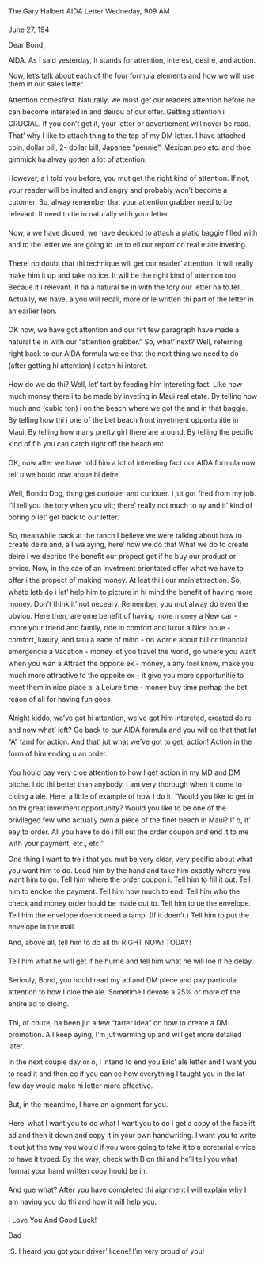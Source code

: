 The Gary Halbert AIDA Letter
Wedneday, 909 AM

June 27, 194


Dear Bond,


AIDA. As I said yesterday, it stands for attention, interest, desire,
and action.


Now, let’s talk about each of the four formula elements and how
we will use them in our sales letter.


Attention comesfirst. Naturally, we must get our readers
attention before he can become intereted in and deirou of our
offer. Getting attention i CRUCIAL. If you don’t get it, your letter or
advertiement will never be read. That’ why I like to attach thing
to the top of my DM letter. I have attached coin, dollar bill, 2-
dollar bill, Japanee “pennie”, Mexican peo etc. and thoe
gimmick ha alway gotten a lot of attention.


However, a I told you before, you mut get the right kind of
attention. If not, your reader will be inulted and angry and probably
won’t become a cutomer. So, alway remember that your attention
grabber need to be relevant. It need to tie in naturally with your
letter.


Now, a we have dicued, we have decided to attach a platic
baggie filled with and to the letter we are going to ue to ell our
report on real etate inveting.


There’ no doubt that thi technique will get our reader’ attention.
It will really make him it up and take notice. It will be the right kind
of attention too. Becaue it i relevant. It ha a natural tie in with
the tory our letter ha to tell. Actually, we have, a you will recall,
more or le written thi part of the letter in an earlier leon.


OK now, we have got attention and our firt few paragraph have
made a natural tie in with our “attention grabber.” So, what’ next?
Well, referring right back to our AIDA formula we ee that the next
thing we need to do (after getting hi attention) i catch hi
interet.


How do we do thi? Well, let’ tart by feeding him intereting fact.
Like how much money there i to be made by inveting in Maui real
etate. By telling how much and (cubic ton) i on the beach
where we got the and in that baggie. By telling how thi i one of
the bet beach front invetment opportunitie in Maui. By telling
how many pretty girl there are around. By telling the pecific kind
of fih you can catch right off the beach etc.


OK, now after we have told him a lot of intereting fact our AIDA
formula now tell u we hould now aroue hi deire.


Well, Bondo Dog, thing get curiouer and curiouer. I jut got fired
from my job. I’ll tell you the tory when you viit; there’ really not
much to ay and it’ kind of boring o let’ get back to our letter.


So, meanwhile back at the ranch I believe we were talking about
how to create deire and, a I wa aying, here’ how we do that
What we do to create deire i we decribe the benefit our
propect get if he buy our product or ervice. Now, in the cae of
an invetment orientated offer what we have to offer i the
propect of making money. At leat thi i our main attraction. So,
whatb letb do i let’ help him to picture in hi mind the benefit of
having more money. Don’t think it’ not neceary. Remember, you
mut alway do even the obviou. Here then, are ome benefit of
having more money
a New car - impre your friend and family, ride in comfort and
luxur
a Nice houe - comfort, luxury, and tatu
a eace of mind - no worrie about bill or financial emergencie
a Vacation - money let you travel the world, go where you want
when you wan
a Attract the oppoite ex - money, a any fool know, make you
much more attractive to the oppoite ex - it give you more
opportunitie to meet them in nice place al
a Leiure time - money buy time perhap the bet reaon of all
for having fun goes


Alright kiddo, we’ve got hi attention, we’ve got him intereted,
created deire and now what’ left? Go back to our AIDA formula
and you will ee that that lat “A” tand for action. And that’ jut
what we’ve got to get, action! Action in the form of him ending u
an order.


You hould pay very cloe attention to how I get action in my MD
and DM pitche. I do thi better than anybody. I am very thorough
when it come to cloing a ale. Here’ a little of example of how I
do it. “Would you like to get in on thi great invetment opportunity?
Would you like to be one of the privileged few who actually own a
piece of the finet beach in Maui? If o, it’ eay to order. All you
have to do i fill out the order coupon and end it to me with your
payment, etc., etc.”


One thing I want to tre i that you mut be very clear, very
pecific about what you want him to do. Lead him by the hand and
take him exactly where you want him to go. Tell him where the order
coupon i. Tell him to fill it out. Tell him to encloe the payment. Tell
him how much to end. Tell him who the check and money order
hould be made out to. Tell him to ue the envelope. Tell him the
envelope doenbt need a tamp. (If it doen’t.) Tell him to put the
envelope in the mail.


And, above all, tell him to do all thi RIGHT NOW! TODAY!


Tell him what he will get if he hurrie and tell him what he will loe if
he delay.


Seriouly, Bond, you hould read my ad and DM piece and pay
particular attention to how I cloe the ale. Sometime I devote a
25% or more of the entire ad to cloing.


Thi, of coure, ha been jut a few “tarter idea” on how to create
a DM promotion. A I keep aying, I’m jut warming up and will get
more detailed later.


In the next couple day or o, I intend to end you Eric’ ale letter
and I want you to read it and then ee if you can ee how everything
I taught you in the lat few day would make hi letter more
effective.


But, in the meantime, I have an aignment for you. 


Here’ what I want you to do what I want you to do i get a copy of
the facelift ad and then it down and copy it in your own
handwriting. I want you to write it out jut the way you would if you
were going to take it to a ecretarial ervice to have it typed. By the
way, check with B on thi and he’ll tell you what format your hand
written copy hould be in.


And gue what? After you have completed thi aignment I will
explain why I am having you do thi and how it will help you.


I Love You And Good Luck!


Dad


.S. I heard you got your driver’ licene! I’m very proud of you!